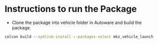 # Instructions to run the Package

* Clone the package into vehicle folder in Autoware and build the package.

```cmd
colcon build --symlink-install --packages-select mkz_vehicle_launch
```

